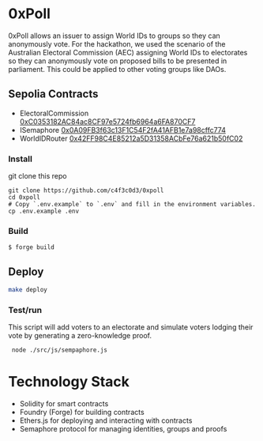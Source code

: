 # 0xPoll

0xPoll allows an issuer to assign World IDs to groups so they can anonymously vote.
For the hackathon, we used the scenario of the Australian Electoral Commission (AEC) assigning World IDs to electorates so they can anonymously vote on proposed bills to be presented in parliament. This could be applied to other voting groups like DAOs.

## Sepolia Contracts

- ElectoralCommission [0xC0353182AC84ac8CF97e5724fb6964a6FA870CF7](https://sepolia.basescan.org/address/0xC0353182AC84ac8CF97e5724fb6964a6FA870CF7)
- ISemaphore [0x0A09FB3f63c13F1C54F2fA41AFB1e7a98cffc774](https://sepolia.basescan.org/address/0x0A09FB3f63c13F1C54F2fA41AFB1e7a98cffc774)
- WorldIDRouter [0x42FF98C4E85212a5D31358ACbFe76a621b50fC02](https://sepolia.basescan.org/address/0x42FF98C4E85212a5D31358ACbFe76a621b50fC02)

### Install

git clone this repo

```shell
git clone https://github.com/c4f3c0d3/0xpoll
cd 0xpoll
# Copy `.env.example` to `.env` and fill in the environment variables.
cp .env.example .env
```

### Build

```shell
$ forge build
```

## Deploy

```bash
make deploy
```

### Test/run

This script will add voters to an electorate and simulate voters lodging their vote by generating a zero-knowledge proof.

```bash
 node ./src/js/sempaphore.js
```

# Technology Stack

- Solidity for smart contracts
- Foundry (Forge) for building contracts
- Ethers.js for deploying and interacting with contracts
- Semaphore protocol for managing identities, groups and proofs
